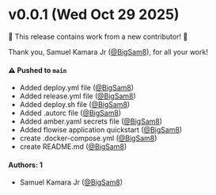 # v0.0.1 (Wed Oct 29 2025)

:tada: This release contains work from a new contributor! :tada:

Thank you, Samuel Kamara Jr ([@BigSam8](https://github.com/BigSam8)), for all your work!

#### ⚠️ Pushed to `main`

- Added deploy.yml file ([@BigSam8](https://github.com/BigSam8))
- Added release.yml file ([@BigSam8](https://github.com/BigSam8))
- Added deploy.sh file ([@BigSam8](https://github.com/BigSam8))
- Added .autorc file ([@BigSam8](https://github.com/BigSam8))
- Added amber.yaml secrets file ([@BigSam8](https://github.com/BigSam8))
- Added flowise application quickstart ([@BigSam8](https://github.com/BigSam8))
- create .docker-compose.yml ([@BigSam8](https://github.com/BigSam8))
- create README.md ([@BigSam8](https://github.com/BigSam8))

#### Authors: 1

- Samuel Kamara Jr ([@BigSam8](https://github.com/BigSam8))
